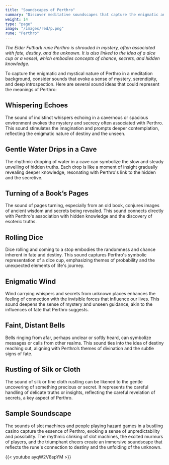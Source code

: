 ```yaml
---
title: "Soundscapes of Perthro"
summary: "Discover meditative soundscapes that capture the enigmatic and mystical nature of the rune Perthro. Enhance your meditation with whispering echoes, gentle water drips in a cave, and the turning of a book’s pages. Experience the randomness of rolling dice, the enigmatic whispers carried by the wind, and the faint ringing of distant bells. Let the rustling of silk or cloth symbolize the careful uncovering of hidden truths, reflecting Perthro’s themes of mystery, serendipity, and deep introspection."
weight: 14
type: "page"
image: "/images/red/p.png"
rune: "Perthro"
---
```


*The Elder Futhark rune Perthro is shrouded in mystery, often associated with fate, destiny, and the unknown. It is also linked to the idea of a dice cup or a vessel, which embodies concepts of chance, secrets, and hidden knowledge.*

To capture the enigmatic and mystical nature of Perthro in a meditation background, consider sounds that evoke a sense of mystery, serendipity, and deep introspection. Here are several sound ideas that could represent the meanings of Perthro:

## Whispering Echoes

The sound of indistinct whispers echoing in a cavernous or spacious environment evokes the mystery and secrecy often associated with Perthro. This sound stimulates the imagination and prompts deeper contemplation, reflecting the enigmatic nature of destiny and the unseen.

## Gentle Water Drips in a Cave

The rhythmic dripping of water in a cave can symbolize the slow and steady unveiling of hidden truths. Each drop is like a moment of insight gradually revealing deeper knowledge, resonating with Perthro's link to the hidden and the secretive.

## Turning of a Book’s Pages

The sound of pages turning, especially from an old book, conjures images of ancient wisdom and secrets being revealed. This sound connects directly with Perthro's association with hidden knowledge and the discovery of esoteric truths.

## Rolling Dice

Dice rolling and coming to a stop embodies the randomness and chance inherent in fate and destiny. This sound captures Perthro's symbolic representation of a dice cup, emphasizing themes of probability and the unexpected elements of life's journey.

## Enigmatic Wind

Wind carrying whispers and secrets from unknown places enhances the feeling of connection with the invisible forces that influence our lives. This sound deepens the sense of mystery and unseen guidance, akin to the influences of fate that Perthro suggests.

## Faint, Distant Bells

Bells ringing from afar, perhaps unclear or softly heard, can symbolize messages or calls from other realms. This sound ties into the idea of destiny reaching out, aligning with Perthro’s themes of divination and the subtle signs of fate.

## Rustling of Silk or Cloth

The sound of silk or fine cloth rustling can be likened to the gentle uncovering of something precious or secret. It represents the careful handling of delicate truths or insights, reflecting the careful revelation of secrets, a key aspect of Perthro.

## Sample Soundscape

The sounds of slot machines and people playing hazard games in a bustling casino capture the essence of Perthro, evoking a sense of unpredictability and possibility. The rhythmic clinking of slot machines, the excited murmurs of players, and the triumphant cheers create an immersive soundscape that reflects the rune's connection to destiny and the unfolding of the unknown.

{{< youtube ayqW2V8spYM >}}
